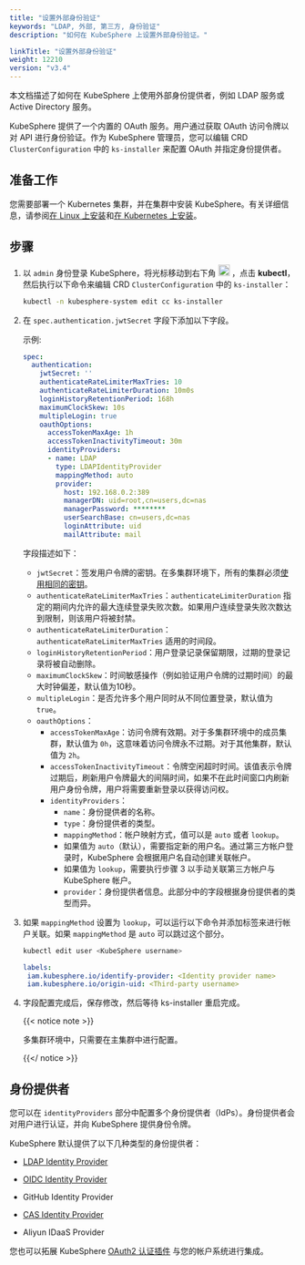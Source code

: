 ```yaml
---
title: "设置外部身份验证"
keywords: "LDAP, 外部, 第三方, 身份验证"
description: "如何在 KubeSphere 上设置外部身份验证。"

linkTitle: "设置外部身份验证"
weight: 12210
version: "v3.4"
---
```


本文档描述了如何在 KubeSphere 上使用外部身份提供者，例如 LDAP 服务或 Active Directory 服务。

KubeSphere 提供了一个内置的 OAuth 服务。用户通过获取 OAuth 访问令牌以对 API 进行身份验证。作为 KubeSphere 管理员，您可以编辑 CRD `ClusterConfiguration` 中的 `ks-installer` 来配置 OAuth 并指定身份提供者。

## 准备工作

您需要部署一个 Kubernetes 集群，并在集群中安装 KubeSphere。有关详细信息，请参阅[在 Linux 上安装](../../../installing-on-linux/)和[在 Kubernetes 上安装](../../../installing-on-kubernetes/)。


## 步骤

1. 以 `admin` 身份登录 KubeSphere，将光标移动到右下角 <img src="/images/docs/v3.x/access-control-and-account-management/external-authentication/set-up-external-authentication/toolbox.png" width="20px" height="20px" alt="icon"> ，点击 **kubectl**，然后执行以下命令来编辑 CRD `ClusterConfiguration` 中的 `ks-installer`：

   ```bash
   kubectl -n kubesphere-system edit cc ks-installer
   ```

2. 在 `spec.authentication.jwtSecret` 字段下添加以下字段。

   示例:

   ```yaml
   spec:
     authentication:
       jwtSecret: ''
       authenticateRateLimiterMaxTries: 10
       authenticateRateLimiterDuration: 10m0s
       loginHistoryRetentionPeriod: 168h
       maximumClockSkew: 10s
       multipleLogin: true
       oauthOptions:
         accessTokenMaxAge: 1h
         accessTokenInactivityTimeout: 30m
         identityProviders:
         - name: LDAP
           type: LDAPIdentityProvider
           mappingMethod: auto
           provider:
             host: 192.168.0.2:389
             managerDN: uid=root,cn=users,dc=nas
             managerPassword: ********
             userSearchBase: cn=users,dc=nas
             loginAttribute: uid
             mailAttribute: mail
   ```
   
    字段描述如下：

    * `jwtSecret`：签发用户令牌的密钥。在多集群环境下，所有的集群必须[使用相同的密钥](../../../multicluster-management/enable-multicluster/direct-connection/#prepare-a-member-cluster)。
    * `authenticateRateLimiterMaxTries`：`authenticateLimiterDuration` 指定的期间内允许的最大连续登录失败次数。如果用户连续登录失败次数达到限制，则该用户将被封禁。 
    * `authenticateRateLimiterDuration`：`authenticateRateLimiterMaxTries` 适用的时间段。
    * `loginHistoryRetentionPeriod`：用户登录记录保留期限，过期的登录记录将被自动删除。 
    * `maximumClockSkew`：时间敏感操作（例如验证用户令牌的过期时间）的最大时钟偏差，默认值为10秒。
    * `multipleLogin`：是否允许多个用户同时从不同位置登录，默认值为 `true`。
    * `oauthOptions`：
      * `accessTokenMaxAge`：访问令牌有效期。对于多集群环境中的成员集群，默认值为 `0h`，这意味着访问令牌永不过期。对于其他集群，默认值为 `2h`。
      * `accessTokenInactivityTimeout`：令牌空闲超时时间。该值表示令牌过期后，刷新用户令牌最大的间隔时间，如果不在此时间窗口内刷新用户身份令牌，用户将需要重新登录以获得访问权。
      * `identityProviders`：
        * `name`：身份提供者的名称。
        * `type`：身份提供者的类型。
        * `mappingMethod`：帐户映射方式，值可以是 `auto` 或者 `lookup`。
         * 如果值为 `auto`（默认），需要指定新的用户名。通过第三方帐户登录时，KubeSphere 会根据用户名自动创建关联帐户。
         * 如果值为 `lookup`，需要执行步骤 3 以手动关联第三方帐户与 KubeSphere 帐户。
        * `provider`：身份提供者信息。此部分中的字段根据身份提供者的类型而异。
   
3. 如果 `mappingMethod` 设置为 `lookup`，可以运行以下命令并添加标签来进行帐户关联。如果 `mappingMethod` 是 `auto` 可以跳过这个部分。

   ```bash
   kubectl edit user <KubeSphere username>
   ```

    ```yaml
   labels:
     iam.kubesphere.io/identify-provider: <Identity provider name>
     iam.kubesphere.io/origin-uid: <Third-party username>
    ```

4. 字段配置完成后，保存修改，然后等待 ks-installer 重启完成。

   {{< notice note >}}
   
   多集群环境中，只需要在主集群中进行配置。
   
   {{</ notice >}}


## 身份提供者

您可以在 `identityProviders` 部分中配置多个身份提供者（IdPs）。身份提供者会对用户进行认证，并向 KubeSphere 提供身份令牌。

KubeSphere 默认提供了以下几种类型的身份提供者：

* [LDAP Identity Provider](../use-an-ldap-service)

* [OIDC Identity Provider](../oidc-identity-provider)

* GitHub Identity Provider

* [CAS Identity Provider](../cas-identity-provider)

* Aliyun IDaaS Provider

您也可以拓展 KubeSphere [OAuth2 认证插件](../use-an-oauth2-identity-provider) 与您的帐户系统进行集成。
